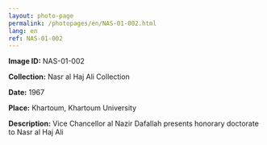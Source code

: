 ```yaml
---
layout: photo-page
permalink: /photopages/en/NAS-01-002.html
lang: en
ref: NAS-01-002
---
```


**Image ID:** NAS-01-002

**Collection:** Nasr al Haj Ali Collection

**Date:** 1967

**Place:** Khartoum, Khartoum University

**Description:** Vice Chancellor al Nazir Dafallah presents honorary doctorate to Nasr al Haj Ali
